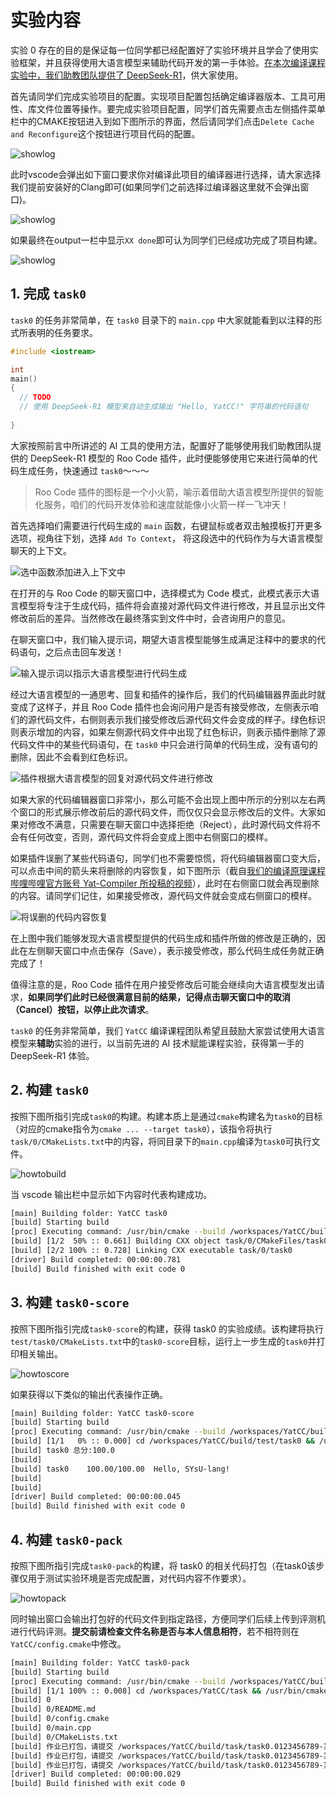 # 实验内容
实验 0 存在的目的是保证每一位同学都已经配置好了实验环境并且学会了使用实验框架，并且获得使用大语言模型来辅助代码开发的第一手体验。<u>在本次编译课程实验中，我们助教团队提供了 DeepSeek-R1</u>，供大家使用。

首先请同学们完成实验项目的配置。实现项目配置包括确定编译器版本、工具可用性、库文件位置等操作。要完成实验项目配置，同学们首先需要点击左侧插件菜单栏中的CMAKE按钮进入到如下图所示的界面，然后请同学们点击`Delete Cache and Reconfigure`这个按钮进行项目代码的配置。

![showlog](../images/howtoconf_1.png)

此时vscode会弹出如下窗口要求你对编译此项目的编译器进行选择，请大家选择我们提前安装好的Clang即可(如果同学们之前选择过编译器这里就不会弹出窗口)。

![showlog](../images/howtoconf_2.png)

如果最终在output一栏中显示`XX done`即可认为同学们已经成功完成了项目构建。

![showlog](../images/outputdis.jpg)


## 1. 完成 `task0`
`task0` 的任务非常简单，在 `task0` 目录下的 `main.cpp` 中大家就能看到以注释的形式所表明的任务要求。

```c++
#include <iostream>

int
main()
{
  // TODO
  // 使用 DeepSeek-R1 模型来自动生成输出 "Hello, YatCC!" 字符串的代码语句
  
}
```

大家按照前言中所讲述的 AI 工具的使用方法，配置好了能够使用我们助教团队提供的 DeepSeek-R1 模型的 Roo Code 插件，此时便能够使用它来进行简单的代码生成任务，快速通过 `task0`～～～

> Roo Code 插件的图标是一个小火箭，喻示着借助大语言模型所提供的智能化服务，咱们的代码开发体验和速度就能像小火箭一样一飞冲天！

首先选择咱们需要进行代码生成的 `main` 函数，右键鼠标或者双击触摸板打开更多选项，视角往下划，选择 `Add To Context`， 将这段选中的代码作为与大语言模型聊天的上下文。

![选中函数添加进入上下文中](../images/task0/code_gen_select.jpg)

在打开的与 Roo Code 的聊天窗口中，选择模式为 Code 模式，此模式表示大语言模型将专注于生成代码，插件将会直接对源代码文件进行修改，并且显示出文件修改前后的差异。当然修改在最终落实到文件中时，会咨询用户的意见。

在聊天窗口中，我们输入提示词，期望大语言模型能够生成满足注释中的要求的代码语句，之后点击回车发送！

![输入提示词以指示大语言模型进行代码生成](../images/task0/code_gen_prompt.jpg)

经过大语言模型的一通思考、回复和插件的操作后，我们的代码编辑器界面此时就变成了这样子，并且 Roo Code 插件也会询问用户是否有接受修改，左侧表示咱们的源代码文件，右侧则表示我们接受修改后源代码文件会变成的样子。绿色标识则表示增加的内容，如果左侧源代码文件中出现了红色标识，则表示插件删除了源代码文件中的某些代码语句，在 `task0` 中只会进行简单的代码生成，没有语句的删除，因此不会看到红色标识。

![插件根据大语言模型的回复对源代码文件进行修改](../images/task0/code_gen_diff.jpg)

如果大家的代码编辑器窗口非常小，那么可能不会出现上图中所示的分别以左右两个窗口的形式展示修改前后的源代码文件，而仅仅只会显示修改后的文件。大家如果对修改不满意，只需要在聊天窗口中选择拒绝（Reject），此时源代码文件将不会有任何改变，否则，源代码文件将会变成上图中右侧窗口的模样。

如果插件误删了某些代码语句，同学们也不需要惊慌，将代码编辑器窗口变大后，可以点击中间的箭头来将删除的内容恢复，如下图所示（截自[我们的编译原理课程哔哩哔哩官方账号 Yat-Compiler 所投稿的视频](https://www.bilibili.com/video/BV1KhPcejEq5/?share_source=copy_web&vd_source=8faccdf10a2a91615b7b845f9b32eb8a)），此时在右侧窗口就会再现删除的内容。请同学们记住，如果接受修改，源代码文件就会变成右侧窗口的模样。

![将误删的代码内容恢复](../images/task0/code_gen_revert.jpg)

在上图中我们能够发现大语言模型提供的代码生成和插件所做的修改是正确的，因此在左侧聊天窗口中点击保存（Save），表示接受修改，那么代码生成任务就正确完成了！

值得注意的是，Roo Code 插件在用户接受修改后可能会继续向大语言模型发出请求，**如果同学们此时已经很满意目前的结果，记得点击聊天窗口中的取消（Cancel）按钮，以停止此次请求**。

 `task0` 的任务非常简单，我们 `YatCC` 编译课程团队希望且鼓励大家尝试使用大语言模型来**辅助**实验的进行，以当前先进的 AI 技术赋能课程实验，获得第一手的 DeepSeek-R1 体验。

## 2. 构建 `task0` 
按照下图所指引完成`task0`的构建。构建本质上是通过`cmake`构建名为`task0`的目标（对应的cmake指令为`cmake ... --target task0`），该指令将执行`task/0/CMakeLists.txt`中的内容，将同目录下的`main.cpp`编译为`task0`可执行文件。

![howtobuild](../images/task0_build.png)

当 vscode 输出栏中显示如下内容时代表构建成功。
```bash
[main] Building folder: YatCC task0
[build] Starting build
[proc] Executing command: /usr/bin/cmake --build /workspaces/YatCC/build --config Debug --target task0 --
[build] [1/2  50% :: 0.661] Building CXX object task/0/CMakeFiles/task0.dir/main.cpp.o
[build] [2/2 100% :: 0.728] Linking CXX executable task/0/task0
[driver] Build completed: 00:00:00.781
[build] Build finished with exit code 0
```

## 3. 构建 `task0-score`
按照下图所指引完成`task0-score`的构建，获得 task0 的实验成绩。该构建将执行`test/task0/CMakeLists.txt`中的`task0-score`目标，运行上一步生成的`task0`并打印相关输出。

![howtoscore](../images/task0_score.png)

如果获得以下类似的输出代表操作正确。
```bash
[main] Building folder: YatCC task0-score
[build] Starting build
[proc] Executing command: /usr/bin/cmake --build /workspaces/YatCC/build --config Debug --target task0-score --
[build] [1/1   0% :: 0.000] cd /workspaces/YatCC/build/test/task0 && /usr/bin/python3.10 /workspaces/YatCC/test/task0/score.py /workspaces/YatCC/build/test/task0 /workspaces/YatCC/build/task/0/task0
[build] task0 总分:100.0
[build] 
[build] task0    100.00/100.00  Hello, SYsU-lang!
[build]   
[build] 
[driver] Build completed: 00:00:00.045
[build] Build finished with exit code 0
```

## 4. 构建 `task0-pack`

按照下图所指引完成`task0-pack`的构建，将 task0 的相关代码打包（在task0该步骤仅用于测试实验环境是否完成配置，对代码内容不作要求）。

![howtopack](../images/task0_pack.png)

同时输出窗口会输出打包好的代码文件到指定路径，方便同学们后续上传到评测机进行代码评测。**提交前请检查文件名称是否与本人信息相符**，若不相符则在`YatCC/config.cmake`中修改。
```bash
[main] Building folder: YatCC task0-pack
[build] Starting build
[proc] Executing command: /usr/bin/cmake --build /workspaces/YatCC/build --config Debug --target task0-pack --
[build] [1/1 100% :: 0.008] cd /workspaces/YatCC/task && /usr/bin/cmake -E tar cvfJ /workspaces/YatCC/build/task/task0.0123456789-某某某.tar.xz /workspaces/YatCC/task/0 && echo 作业已打包，请提交\ '/workspaces/YatCC/build/task/task0.0123456789-某某某.tar.xz'\ 到评测服务器。 && echo 作业已打包，请提交\ '/workspaces/YatCC/build/task/task0.0123456789-某某某.tar.xz'\ 到评测服务器。 && echo 作业已打包，请提交\ '/workspaces/YatCC/build/task/task0.0123456789-某某某.tar.xz'\ 到评测服务器。
[build] 0
[build] 0/README.md
[build] 0/config.cmake
[build] 0/main.cpp
[build] 0/CMakeLists.txt
[build] 作业已打包，请提交 /workspaces/YatCC/build/task/task0.0123456789-某某某.tar.xz 到评测服务器。
[build] 作业已打包，请提交 /workspaces/YatCC/build/task/task0.0123456789-某某某.tar.xz 到评测服务器。
[build] 作业已打包，请提交 /workspaces/YatCC/build/task/task0.0123456789-某某某.tar.xz 到评测服务器。
[driver] Build completed: 00:00:00.029
[build] Build finished with exit code 0
```

